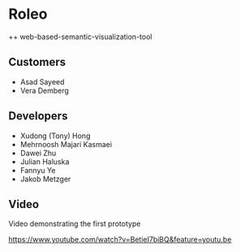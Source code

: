 # Roleo

++ web-based-semantic-visualization-tool

## Customers
* Asad Sayeed
* Vera Demberg

## Developers
* Xudong (Tony) Hong
* Mehrnoosh Majari Kasmaei
* Dawei Zhu
* Julian Haluska
* Fannyu Ye
* Jakob Metzger

## Video

 Video demonstrating the first prototype

 https://www.youtube.com/watch?v=BetieI7biBQ&feature=youtu.be
